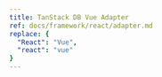 ```yaml
---
title: TanStack DB Vue Adapter
ref: docs/framework/react/adapter.md
replace: {
  "React": "Vue",
  "react": "vue"
}
---
```

